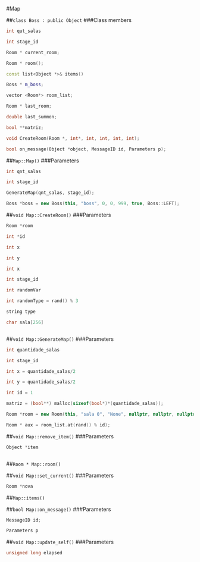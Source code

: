 #Map

##```class Boss : public Object```
###Class members
```c++
int qut_salas
```

```c++
int stage_id
```
```c++
Room * current_room;
```
```c++
Room * room();
```
```c++
const list<Object *>& items()
```
```c++
Boss * m_boss;
```
```c++
vector <Room*> room_list;
```
```c++
Room * last_room;
```
```c++
double last_summon;
```
```c++
bool **matriz;
```
```c++
void CreateRoom(Room *, int*, int, int, int, int);
```
```c++
bool on_message(Object *object, MessageID id, Parameters p);
```

##```Map::Map()```
###Parameters
```c++
int qnt_salas
```
```c++
int stage_id
```
```c++
GenerateMap(qnt_salas, stage_id);
```
```c++
Boss *boss = new Boss(this, "boss", 0, 0, 999, true, Boss::LEFT);
```

##```void Map::CreateRoom()```
###Parameters
```c++
Room *room
```
```c++
int *id
```
```c++
int x
```
```c++
int y
```
```c++
int x
```
```c++
int stage_id
```
```c++
int randomVar
```
```c++
int randomType = rand() % 3 
```
```c++
string type
```
```c++
char sala[256]
```
```c++

```
    
##```void Map::GenerateMap()```
###Parameters
```c++
int quantidade_salas
```
```c++
int stage_id
```
```c++
int x = quantidade_salas/2
```
```c++
int y = quantidade_salas/2
```
```c++
int id = 1
```
```c++
matriz = (bool**) malloc(sizeof(bool*)*(quantidade_salas));
```
```c++
Room *room = new Room(this, "sala 0", "None", nullptr, nullptr, nullptr, nullptr, stage_id);
```
```c++
Room * aux = room_list.at(rand() % id);
```
    
##```void Map::remove_item()```
###Parameters
```c++
Object *item
```
```c++

```
##```Room * Map::room()```

##```void Map::set_current()```
###Parameters
```c++
Room *nova
```

##```Map::items()```

##```bool Map::on_message()```
###Parameters
```c++
MessageID id;
```
```c++
Parameters p
```

##```void Map::update_self()```
###Parameters
```c++
unsigned long elapsed
```